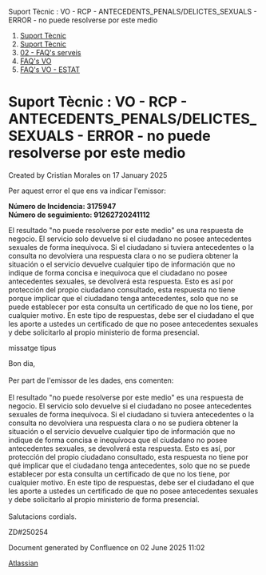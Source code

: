 Suport Tècnic : VO - RCP - ANTECEDENTS\_PENALS/DELICTES\_SEXUALS - ERROR - no puede resolverse por este medio  

1.  [Suport Tècnic](index.md)
2.  [Suport Tècnic](13893782.md)
3.  [02 - FAQ's serveis](26313393.md)
4.  [FAQ's VO](28705575.md)
5.  [FAQ's VO - ESTAT](28705579.md)

Suport Tècnic : VO - RCP - ANTECEDENTS\_PENALS/DELICTES\_SEXUALS - ERROR - no puede resolverse por este medio
=============================================================================================================

Created by Cristian Morales on 17 January 2025

Per aquest error el que ens va indicar l'emissor:

**Número de Incidencia: 3175947**  
**Número de seguimiento: 91262720241112**

El resultado "no puede resolverse por este medio" es una respuesta de negocio. El servicio solo devuelve si el ciudadano no posee antecedentes sexuales de forma inequivoca. Si el ciudadano si tuviera antecedentes o la consulta no devolviera una respuesta clara o no se pudiera obtener la situación o el servicio devuelve cualquier tipo de información que no indique de forma concisa e inequivoca que el ciudadano no posee antecedentes sexuales, se devolverá esta respuesta. Esto es así por protección del propio ciudadano consultado, esta respuesta no tiene porque implicar que el ciudadano tenga antecedentes, solo que no se puede establecer por esta consulta un certificado de que no los tiene, por cualquier motivo. En este tipo de respuestas, debe ser el ciudadano el que les aporte a ustedes un certificado de que no posee antecedentes sexuales y debe solicitarlo al propio ministerio de forma presencial. 

  

  

missatge tipus

Bon dia,  
   
Per part de l'emissor de les dades, ens comenten:  
   
El resultado "no puede resolverse por este medio" es una respuesta de negocio. El servicio solo devuelve si el ciudadano no posee antecedentes sexuales de forma inequívoca. Si el ciudadano si tuviera antecedentes o la consulta no devolviera una respuesta clara o no se pudiera obtener la situación o el servicio devuelve cualquier tipo de información que no indique de forma concisa e inequívoca que el ciudadano no posee antecedentes sexuales, se devolverá esta respuesta. Esto es así, por protección del propio ciudadano consultado, esta respuesta no tiene por qué implicar que el ciudadano tenga antecedentes, solo que no se puede establecer por esta consulta un certificado de que no los tiene, por cualquier motivo. En este tipo de respuestas, debe ser el ciudadano el que les aporte a ustedes un certificado de que no posee antecedentes sexuales y debe solicitarlo al propio ministerio de forma presencial.   
   
Salutacions cordials.

  

  

ZD#250254

  

  

Document generated by Confluence on 02 June 2025 11:02

[Atlassian](http://www.atlassian.com/)